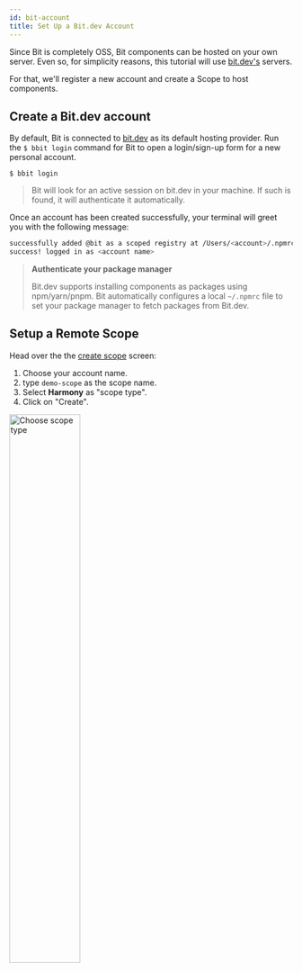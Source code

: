 ```yaml
---
id: bit-account
title: Set Up a Bit.dev Account
---
```


Since Bit is completely OSS, Bit components can be hosted on your own server. Even so, for simplicity reasons, this tutorial will use [bit.dev's](https://bit.dev) servers.

For that, we'll register a new account and create a Scope to host components.

## Create a Bit.dev account

By default, Bit is connected to [bit.dev](https://bit.dev) as its default hosting provider. Run the `$ bbit login` command for Bit to open a login/sign-up form for a new personal account.

```shell
$ bbit login
```

> Bit will look for an active session on bit.dev in your machine. If such is found, it will authenticate it automatically.

Once an account has been created successfully, your terminal will greet you with the following message:

```sh
successfully added @bit as a scoped registry at /Users/<account>/.npmrc
success! logged in as <account name>
```

> **Authenticate your package manager**
>
> Bit.dev supports installing components as packages using npm/yarn/pnpm. Bit automatically configures a local `~/.npmrc` file to set your package manager to fetch packages from Bit.dev.

## Setup a Remote Scope

Head over the the [create scope](https://bit.dev/~create-collection) screen:

1. Choose your account name.
1. type `demo-scope` as the scope name.
1. Select **Harmony** as "scope type".
1. Click on "Create".

<img src="/img/create_scope.png" alt="Choose scope type" width="50%" height="50%"></img>
